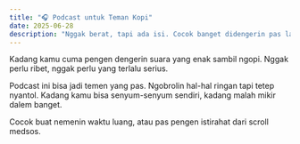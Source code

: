 ```yaml
---
title: "🎧 Podcast untuk Teman Kopi"
date: 2025-06-28
description: "Nggak berat, tapi ada isi. Cocok banget didengerin pas lagi nyantai sore-sore."
---
```


Kadang kamu cuma pengen dengerin suara yang enak sambil ngopi. Nggak perlu ribet, nggak perlu yang terlalu serius.

Podcast ini bisa jadi temen yang pas. Ngobrolin hal-hal ringan tapi tetep nyantol. Kadang kamu bisa senyum-senyum sendiri, kadang malah mikir dalem banget.

Cocok buat nemenin waktu luang, atau pas pengen istirahat dari scroll medsos.
